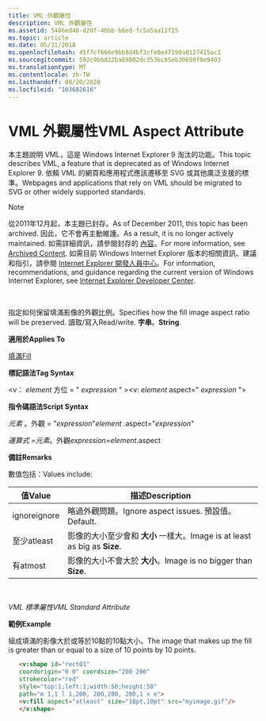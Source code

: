 ```yaml
---
title: VML 外觀屬性
description: VML 外觀屬性
ms.assetid: 5486ed48-d28f-4bbb-b8ed-fc5a5aa12f25
ms.topic: article
ms.date: 05/31/2018
ms.openlocfilehash: 45f7cf666e9bb8d4bf3cfe0e47190a8127415ac1
ms.sourcegitcommit: 592c9bbd22ba69802dc353bcb5eb30699f9e9403
ms.translationtype: MT
ms.contentlocale: zh-TW
ms.lasthandoff: 08/20/2020
ms.locfileid: "103682616"
---
```

# <a name="vml-aspect-attribute"></a><span data-ttu-id="3a897-103">VML 外觀屬性</span><span class="sxs-lookup"><span data-stu-id="3a897-103">VML Aspect Attribute</span></span>

<span data-ttu-id="3a897-104">本主題說明 VML，這是 Windows Internet Explorer 9 淘汰的功能。</span><span class="sxs-lookup"><span data-stu-id="3a897-104">This topic describes VML, a feature that is deprecated as of Windows Internet Explorer 9.</span></span> <span data-ttu-id="3a897-105">依賴 VML 的網頁和應用程式應該遷移至 SVG 或其他廣泛支援的標準。</span><span class="sxs-lookup"><span data-stu-id="3a897-105">Webpages and applications that rely on VML should be migrated to SVG or other widely supported standards.</span></span>

> [!Note]  
> <span data-ttu-id="3a897-106">從2011年12月起，本主題已封存。</span><span class="sxs-lookup"><span data-stu-id="3a897-106">As of December 2011, this topic has been archived.</span></span> <span data-ttu-id="3a897-107">因此，它不會再主動維護。</span><span class="sxs-lookup"><span data-stu-id="3a897-107">As a result, it is no longer actively maintained.</span></span> <span data-ttu-id="3a897-108">如需詳細資訊，請參閱封存的 [內容](/previous-versions/windows/internet-explorer/ie-developer/)。</span><span class="sxs-lookup"><span data-stu-id="3a897-108">For more information, see [Archived Content](/previous-versions/windows/internet-explorer/ie-developer/).</span></span> <span data-ttu-id="3a897-109">如需目前 Windows Internet Explorer 版本的相關資訊、建議和指引，請參閱 [Internet Explorer 開發人員中心](https://msdn.microsoft.com/ie/)。</span><span class="sxs-lookup"><span data-stu-id="3a897-109">For information, recommendations, and guidance regarding the current version of Windows Internet Explorer, see [Internet Explorer Developer Center](https://msdn.microsoft.com/ie/).</span></span>

 

<span data-ttu-id="3a897-110">指定如何保留填滿影像的外觀比例。</span><span class="sxs-lookup"><span data-stu-id="3a897-110">Specifies how the fill image aspect ratio will be preserved.</span></span> <span data-ttu-id="3a897-111">讀取/寫入</span><span class="sxs-lookup"><span data-stu-id="3a897-111">Read/write.</span></span> <span data-ttu-id="3a897-112">**字串**。</span><span class="sxs-lookup"><span data-stu-id="3a897-112">**String**.</span></span>

<span data-ttu-id="3a897-113">**適用於**</span><span class="sxs-lookup"><span data-stu-id="3a897-113">**Applies To**</span></span>

[<span data-ttu-id="3a897-114">填滿</span><span class="sxs-lookup"><span data-stu-id="3a897-114">Fill</span></span>](msdn-online-vml-fill-element.md)

<span data-ttu-id="3a897-115">**標記語法**</span><span class="sxs-lookup"><span data-stu-id="3a897-115">**Tag Syntax**</span></span>

<span data-ttu-id="3a897-116"><v： *element* 方位 = " *expression* " ></span><span class="sxs-lookup"><span data-stu-id="3a897-116"><v: *element* aspect=" *expression* "></span></span>

<span data-ttu-id="3a897-117">**指令碼語法**</span><span class="sxs-lookup"><span data-stu-id="3a897-117">**Script Syntax**</span></span>

<span data-ttu-id="3a897-118">*元素* 。外觀 = "*expression*"</span><span class="sxs-lookup"><span data-stu-id="3a897-118">*element* .aspect="*expression*"</span></span>

<span data-ttu-id="3a897-119">*運算式* =*元素*。外觀</span><span class="sxs-lookup"><span data-stu-id="3a897-119">*expression*=*element*.aspect</span></span>

<span data-ttu-id="3a897-120">**備註**</span><span class="sxs-lookup"><span data-stu-id="3a897-120">**Remarks**</span></span>

<span data-ttu-id="3a897-121">數值包括：</span><span class="sxs-lookup"><span data-stu-id="3a897-121">Values include:</span></span>



| <span data-ttu-id="3a897-122">值</span><span class="sxs-lookup"><span data-stu-id="3a897-122">Value</span></span>   | <span data-ttu-id="3a897-123">描述</span><span class="sxs-lookup"><span data-stu-id="3a897-123">Description</span></span>                           |
|---------|---------------------------------------|
| <span data-ttu-id="3a897-124">ignore</span><span class="sxs-lookup"><span data-stu-id="3a897-124">ignore</span></span>  | <span data-ttu-id="3a897-125">略過外觀問題。</span><span class="sxs-lookup"><span data-stu-id="3a897-125">Ignore aspect issues.</span></span> <span data-ttu-id="3a897-126">預設值。</span><span class="sxs-lookup"><span data-stu-id="3a897-126">Default.</span></span>        |
| <span data-ttu-id="3a897-127">至少</span><span class="sxs-lookup"><span data-stu-id="3a897-127">atleast</span></span> | <span data-ttu-id="3a897-128">影像的大小至少會和 **大小** 一樣大。</span><span class="sxs-lookup"><span data-stu-id="3a897-128">Image is at least as big as **Size**.</span></span> |
| <span data-ttu-id="3a897-129">有</span><span class="sxs-lookup"><span data-stu-id="3a897-129">atmost</span></span>  | <span data-ttu-id="3a897-130">影像的大小不會大於 **大小**。</span><span class="sxs-lookup"><span data-stu-id="3a897-130">Image is no bigger than **Size**.</span></span>     |



 

<span data-ttu-id="3a897-131">*VML 標準屬性*</span><span class="sxs-lookup"><span data-stu-id="3a897-131">*VML Standard Attribute*</span></span>

<span data-ttu-id="3a897-132">**範例**</span><span class="sxs-lookup"><span data-stu-id="3a897-132">**Example**</span></span>

<span data-ttu-id="3a897-133">組成填滿的影像大於或等於10點的10點大小。</span><span class="sxs-lookup"><span data-stu-id="3a897-133">The image that makes up the fill is greater than or equal to a size of 10 points by 10 points.</span></span>


```HTML
   <v:shape id="rect01"
   coordorigin="0 0" coordsize="200 200"
   strokecolor="red"
   style="top:1;left:1;width:50;height:50"
   path="m 1,1 l 1,200, 200,200, 200,1 x e">
   <v:fill aspect="atleast" size="10pt,10pt" src="myimage.gif"/>
   </v:shape>
```



 

 